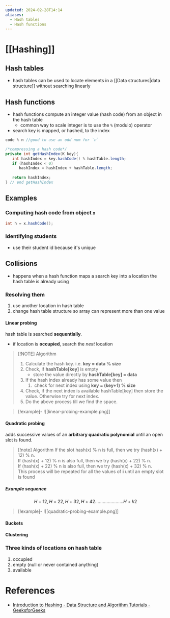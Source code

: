 ```yaml
---
updated: 2024-02-28T14:14
aliases:
  - Hash tables
  - Hash functions
---
```

# [[Hashing]]
## Hash tables
- hash tables can be used to locate elements in a [[Data structures|data structure]] without searching linearly
## Hash functions
- hash functions compute an integer value (hash code) from an object in the hash table
	- common way to scale integer is to use the `%` (modulo) operator
- search key is mapped, or hashed, to the index

```java
code % n //good to use an odd num for `n`
```

```java
/*compressing a hash code*/
private int getHashIndex(K key){
   int hashIndex = key.hashCode() % hashTable.length;
   if (hashIndex < 0)
      hashIndex = hashIndex + hashTable.length;
      
   return hashIndex;
} // end getHashIndex
```
## Examples
### Computing hash code from object `x`
```java
int h = x.hashCode();
```

###  Identifying students
- use their student id because it's unique

## Collisions
- happens when a hash function maps a search key into a location the hash table is already using
### Resolving them
1. use another location in hash table
2. change hash table structure so array can represent more than one value

#### Linear probing
hash table is searched **sequentially**.
- if location is **occupied**, search the *next* location

> [!NOTE] Algorithm
> 1. Calculate the hash key. i.e. **key = data % size**
> 2. Check, if **hashTable[key]** is empty
>     - store the value directly by **hashTable[key] = data**
> 3. If the hash index already has some value then
>     1.  check for next index using **key = (key+1) % size**
> 4. Check, if the next index is available hashTable[key] then store the value. Otherwise try for next index.
> 5. Do the above process till we find the space.


> [!example]-
> ![[linear-probing-example.png]]


#### Quadratic probing
adds successive values of an **arbitrary quadratic polynomial** until an open slot is found.

> [!note] Algorithm
> If the slot hash(x) % n is full, then we try (hash(x) + 12) % n.  
> If (hash(x) + 12) % n is also full, then we try (hash(x) + 22) % n.  
> If (hash(x) + 22) % n is also full, then we try (hash(x) + 32) % n.  
> This process will be repeated for all the values of ****i**** until an empty slot is found


##### Example sequence
$$
H + 12, H + 22, H + 32, H + 42…………………. H + k2
$$

> [!example]-
> ![[quadratic-probing-example.png]]

#### Buckets

#### Clustering

### Three kinds of locations on hash table
1. occupied
2. empty (null or never contained anything)
3. available

# References
- [Introduction to Hashing - Data Structure and Algorithm Tutorials - GeeksforGeeks](https://www.geeksforgeeks.org/introduction-to-hashing-data-structure-and-algorithm-tutorials/)